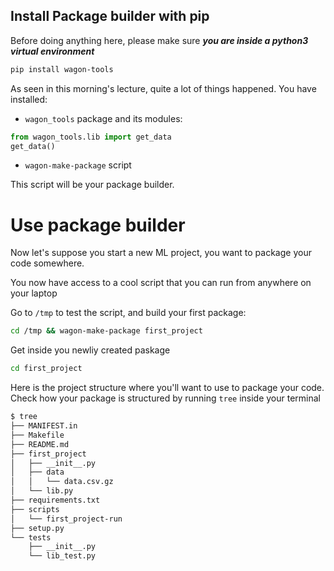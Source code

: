 ## Install Package builder with pip

Before doing anything here, please make sure _**you are inside a python3 virtual environment**_
```bash
pip install wagon-tools
```

As seen in this morning's lecture, quite a lot of things happened. You have installed:
- `wagon_tools` package and its modules:
```python
from wagon_tools.lib import get_data 
get_data()
```
- `wagon-make-package` script  

This script will be your package builder.

# Use package builder

Now let's suppose you start a new ML project, you want to package your code somewhere.  

You now have access to a cool script that you can run from anywhere on your laptop

Go to `/tmp` to test the script, and build your first package:

```bash
cd /tmp && wagon-make-package first_project
```
Get inside you newliy created paskage
```bash
cd first_project
```

Here is the project structure where you'll want to use to package your code.  
Check how your package is structured by running `tree` inside your terminal
```bash
$ tree
├── MANIFEST.in
├── Makefile
├── README.md
├── first_project
│   ├── __init__.py
│   ├── data
│   │   └── data.csv.gz
│   └── lib.py
├── requirements.txt
├── scripts
│   └── first_project-run
├── setup.py
└── tests
    ├── __init__.py
    └── lib_test.py
```
